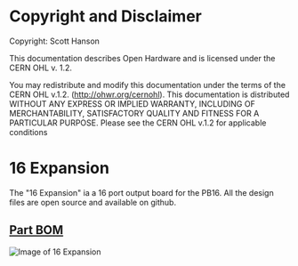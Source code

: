 # Copyright and Disclaimer
Copyright: Scott Hanson

This documentation describes Open Hardware and is licensed under the CERN OHL v. 1.2.

You may redistribute and modify this documentation under the terms of the CERN OHL v.1.2. (http://ohwr.org/cernohl). This documentation is distributed WITHOUT ANY EXPRESS OR IMPLIED WARRANTY, INCLUDING OF MERCHANTABILITY, SATISFACTORY QUALITY AND FITNESS FOR A PARTICULAR PURPOSE. Please see the CERN OHL v.1.2 for applicable conditions

# 16 Expansion

The "16 Expansion" ia a 16 port output board for the PB16.  All the design files are open source and available on github.

## [Part BOM](https://github.com/computergeek1507/PB_16/raw/master/16_Expansion/16_Expansion_BOM.ods)

![Image of 16 Expansion](https://github.com/computergeek1507/PB_16/raw/master/16_Expansion/16_Expansion.png)
